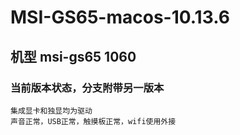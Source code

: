 # MSI-GS65-macos-10.13.6
## 机型 msi-gs65 1060
### 当前版本状态，分支附带另一版本
    集成显卡和独显均为驱动
    声音正常，USB正常，触摸板正常，wifi使用外接
    
